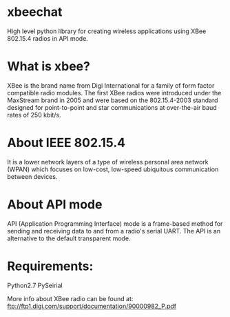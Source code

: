 xbeechat
========

High level python library for creating wireless applications using XBee 802.15.4 radios in API mode.

What is xbee?
=============

  XBee is the brand name from Digi International for a family of form factor compatible radio modules. 
  The first XBee radios were introduced under the MaxStream brand in 2005 and were based on the 802.15.4-2003 
  standard designed for point-to-point and star communications at over-the-air baud rates of 250 kbit/s.

  
About IEEE 802.15.4
===================

  It is a lower network layers of a type of wireless personal area network (WPAN) which focuses on 
  low-cost, low-speed ubiquitous communication between devices.

About API mode
==============

  API (Application Programming Interface) mode is a frame-based method for sending and receiving data to and from 
  a radio's serial UART. The API is an alternative to the default transparent mode.
  
  
Requirements:
============

Python2.7 
PySeirial




More info about XBee radio can be found at: ftp://ftp1.digi.com/support/documentation/90000982_P.pdf



